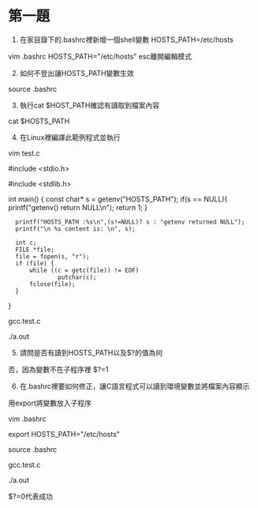 # 第一題

1. 在家目錄下的.bashrc裡新增一個shell變數 HOSTS_PATH=/etc/hosts

  vim .bashrc
  HOSTS_PATH="/etc/hosts"
  esc離開編輯模式

2. 如何不登出讓HOSTS_PATH變數生效
  
  source .bashrc
  
3. 執行cat $HOST_PATH確認有讀取到檔案內容

  cat $HOSTS_PATH
  
4. 在Linux裡編譯此範例程式並執行
  
  vim test.c
  
  #include <stdio.h>
  
  #include <stdlib.h>
  
  int main()
  {
      const char* s = getenv("HOSTS_PATH");
      if(s == NULL){
          printf("getenv() return NULL\n");
          return 1;
      }
    
      printf("HOSTS_PATH :%s\n",(s!=NULL)? s : "getenv returned NULL");
      printf("\n %s content is: \n", s);

      int c;
      FILE *file;
      file = fopen(s, "r");
      if (file) {
          while ((c = getc(file)) != EOF)
                  putchar(c);
          fclose(file);
      }
  }
  
  gcc.test.c
  
  ./a.out
  
5. 請問是否有讀到HOSTS_PATH以及$?的值為何
  
  否，因為變數不在子程序裡
  $?=1
  
6. 在.bashrc裡要如何修正，讓C語言程式可以讀到環境變數並將檔案內容顯示
  
  用export將變數放入子程序
  
  vim .bashrc
  
  export HOSTS_PATH="/etc/hosts"
  
  source .bashrc
  
  gcc.test.c
  
  ./a.out
  
  $?=0代表成功
